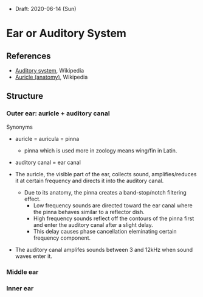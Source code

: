 * Draft: 2020-06-14 (Sun)
# Ear or Auditory System
## References
* [Auditory system](https://en.wikipedia.org/wiki/Auditory_system), Wikipedia
* [Auricle (anatomy)](https://en.wikipedia.org/wiki/Auricle_(anatomy)), Wikipedia


## Structure
### Outer ear: auricle + auditory canal
Synonyms
* auricle = auricula = pinna
  * pinna which is used more in zoology means wing/fin in Latin.
* auditory canal = ear canal

* The auricle, the visible part of the ear, collects sound, amplifies/reduces it at certain frequency and directs it into the auditory canal.
  * Due to its anatomy, the pinna creates a band-stop/notch filtering effect.
    * Low frequency sounds are directed toward the ear canal where the pinna behaves similar to a reflector dish.
    * High frequency sounds reflect off the contours of the pinna first and enter the auditory canal after a slight delay.
    * This delay causes phase cancellation eleminating certain frequency component.   
* The auditory canal amplifes sounds between 3 and 12kHz when sound waves enter it.
### Middle ear

### Inner ear
